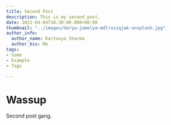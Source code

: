 ```yaml
---
title: Second Post
description: This is my second post.
date: 2021-04-04T18:30:00.000+00:00
thumbnail: "../images/darya-jumelya-mdlrsziqjwk-unsplash.jpg"
author_info:
  author_name: Kartavya Sharma
  author_bio: Me
tags:
- Some
- Example
- Tags

---
```

# Wassup

Second post gang.